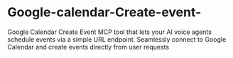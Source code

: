 # Google-calendar-Create-event-
Google Calendar Create Event MCP tool that lets your AI voice agents schedule events via a simple URL endpoint. Seamlessly connect to Google Calendar and create events directly from user requests
